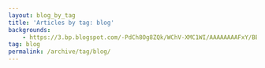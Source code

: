 ```yaml
---
layout: blog_by_tag
title: 'Articles by tag: blog'
backgrounds:
    - https://3.bp.blogspot.com/-PdCh8Og8ZQk/WChV-XMC1WI/AAAAAAAAFxY/BERQzOaWBtg3qxwXhfd3lE30vK7Zqi7RACPcB/s1600/IMG_1252.JPG
tag: blog
permalink: /archive/tag/blog/
---
```

